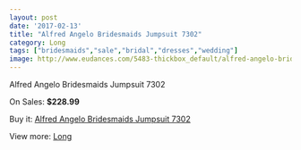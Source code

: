 ```yaml
---
layout: post
date: '2017-02-13'
title: "Alfred Angelo Bridesmaids Jumpsuit 7302"
category: Long
tags: ["bridesmaids","sale","bridal","dresses","wedding"]
image: http://www.eudances.com/5483-thickbox_default/alfred-angelo-bridesmaids-jumpsuit-7302.jpg
---
```

Alfred Angelo Bridesmaids Jumpsuit 7302

On Sales: **$228.99**
<a href="https://www.eudances.com/en/long/1882-alfred-angelo-bridesmaids-jumpsuit-7302.html"><amp-img layout="responsive" width="600" height="600" src="//www.eudances.com/5483-thickbox_default/alfred-angelo-bridesmaids-jumpsuit-7302.jpg" alt="Alfred Angelo Bridesmaids Jumpsuit 7302 0" /></a>
<a href="https://www.eudances.com/en/long/1882-alfred-angelo-bridesmaids-jumpsuit-7302.html"><amp-img layout="responsive" width="600" height="600" src="//www.eudances.com/5484-thickbox_default/alfred-angelo-bridesmaids-jumpsuit-7302.jpg" alt="Alfred Angelo Bridesmaids Jumpsuit 7302 1" /></a>

Buy it: [Alfred Angelo Bridesmaids Jumpsuit 7302](https://www.eudances.com/en/long/1882-alfred-angelo-bridesmaids-jumpsuit-7302.html "Alfred Angelo Bridesmaids Jumpsuit 7302")

View more: [Long](https://www.eudances.com/en/21-long "Long")